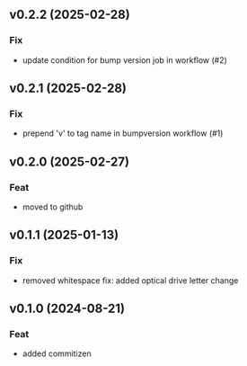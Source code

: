 ## v0.2.2 (2025-02-28)

### Fix

- update condition for bump version job in workflow (#2)

## v0.2.1 (2025-02-28)

### Fix

- prepend 'v' to tag name in bumpversion workflow (#1)

## v0.2.0 (2025-02-27)

### Feat

- moved to github

## v0.1.1 (2025-01-13)

### Fix

- removed whitespace fix: added optical drive letter change

## v0.1.0 (2024-08-21)

### Feat

- added commitizen
